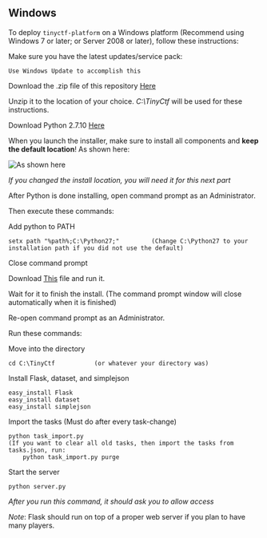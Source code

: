 Windows
----------

To deploy `tinyctf-platform` on a Windows platform (Recommend using Windows 7 or later; or Server 2008 or later), follow these instructions:

Make sure you have the latest updates/service pack:

    Use Windows Update to accomplish this
    
Download the .zip file of this repository [Here](https://github.com/huner2/Tiny-CTF-Platform/archive/master.zip)

Unzip it to the location of your choice. *C:\TinyCtf* will be used for these instructions.

Download Python 2.7.10 [Here](https://www.python.org/ftp/python/2.7.10/python-2.7.10.msi)

When you launch the installer, make sure to install all components and **keep the default location**!  As shown here:

![As shown here](http://i.gyazo.com/aa521762680867fc8ee78ba4d5816ab7.png "As shown here")

*If you changed the install location, you will need it for this next part*

After Python is done installing, open command prompt as an Administrator.

Then execute these commands:

Add python to PATH

    setx path "%path%;C:\Python27;"         (Change C:\Python27 to your installation path if you did not use the default)
    
Close command prompt

Download [This](http://download1350.mediafire.com/gs5wknqo6xog/exbz1170imgbyh8/ez_setup.py) file and run it.

Wait for it to finish the install.  (The command prompt window will close automatically when it is finished)

Re-open command prompt as an Administrator.

Run these commands:

Move into the directory

    cd C:\TinyCtf           (or whatever your directory was)
    
Install Flask, dataset, and simplejson

    easy_install Flask
    easy_install dataset
    easy_install simplejson
    
Import the tasks (Must do after every task-change)

    python task_import.py
    (If you want to clear all old tasks, then import the tasks from tasks.json, run:
        python task_import.py purge

Start the server

    python server.py
    
*After you run this command, it should ask you to allow access*
    
*Note*: Flask should run on top of a proper web server if you plan to have many players.
